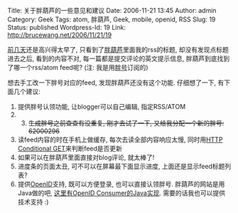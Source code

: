 Title: 关于胖葫芦的一些意见和建议
Date: 2006-11-21 13:45
Author: admin
Category: Geek
Tags: atom, 胖葫芦, Geek, mobile, openid, RSS
Slug: 19
Status: published
Wordpress-Id: 19
Link: http://brucewang.net/2006/11/21/19

[前几天](http://brucewang.net/2006/11/17/17)还是高兴得太早了,
只看到了[胖葫芦](http://rss.modim.cn/)里面我的rss的标题,
却没有发现点标题进去之后, 看到的内容不对,
每一篇都是提交评论的英文提示信息, 胖葫芦到底找到了哪一个rss/atom feed呢?
(注: 我是用[胖号](http://blog.modim.cn/2006/11/17/about-pang-id/)订阅的)

想去手工改一下胖号对应的feed, 发现胖葫芦还没有这个功能. 仔细想了一下,
有下面几个建议:

1.  提供胖号认领功能, 让blogger可以自己编辑, 指定RSS/ATOM
2.  3.  ~~生成胖号之前查查有没重复, 刚才去试了一下,
    又给我分配一个新的胖号: 62000296~~
4.  读feed内容的时在手机上做缓存, 每次去读全部内容响应太慢, 同时用[HTTP
    Conditional
    GET](http://www.hackdiary.com/archives/000028.html)来判断feed是否更新
5.  如果可以在胖葫芦里面直接对blog评论, 就太棒了!
6.  进度条的页面太丑, 可不可以在屏幕最下面显示进度,
    上面还是显示feed标题列表?
7.  提供[OpenID](http://openid.net)支持, 既可以方便登录,
    也可以直接认领胖号. 胖葫芦的网站是用Java做的吧, [这里有OpenID
    Consumer的Java实现](http://netmesh.org/downloads/).
    需要的话我也可以提供技术支持 :)

